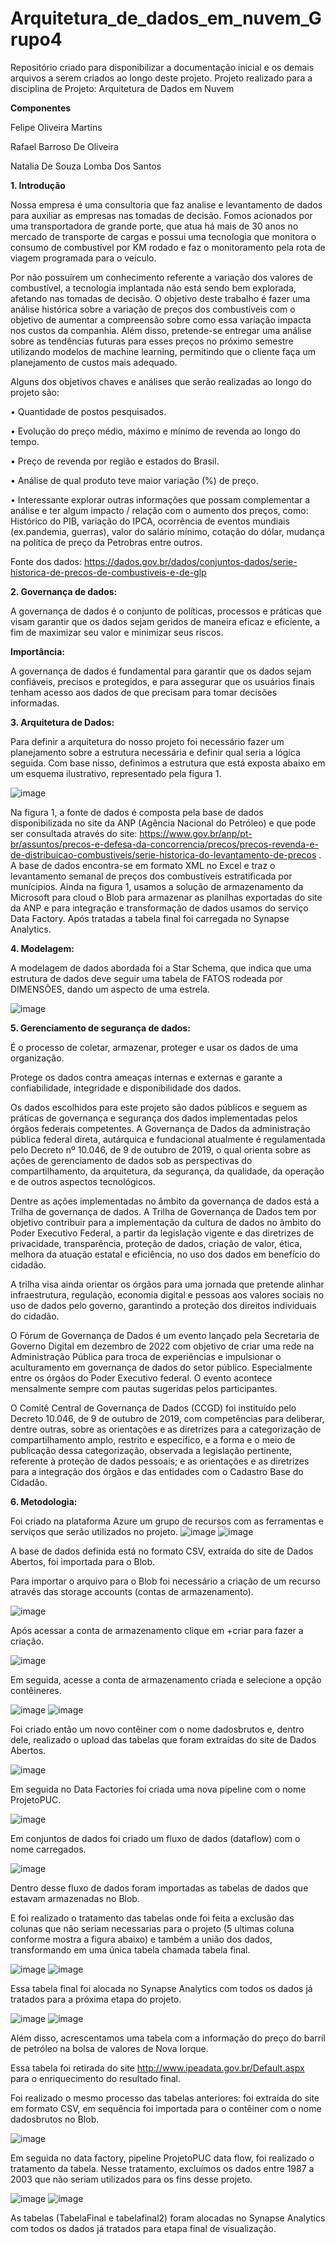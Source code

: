 # **Arquitetura_de_dados_em_nuvem_Grupo4**

Repositório criado para disponibilizar a documentação inicial e os demais arquivos a serem criados ao longo deste projeto. Projeto realizado para a disciplina de Projeto: Arquitetura de Dados em Nuvem

**Componentes**

Felipe Oliveira Martins

Rafael Barroso De Oliveira

Natalia De Souza Lomba Dos Santos

**1.	Introdução**

Nossa empresa é uma consultoria que faz analise e levantamento de dados para auxiliar as empresas nas tomadas de decisão. Fomos acionados por uma transportadora de grande porte, que atua há mais de 30 anos no mercado de transporte de cargas e possui uma tecnologia que monitora o consumo de combustível por KM rodado e faz o monitoramento pela rota de viagem programada para o veículo. 

Por não possuírem um conhecimento referente a variação dos valores de combustível, a tecnologia implantada não está sendo bem explorada, afetando nas tomadas de decisão.
O objetivo deste trabalho é fazer uma análise histórica sobre a variação de preços dos combustíveis com o objetivo de aumentar a compreensão sobre como essa variação impacta nos custos da companhia. Além disso, pretende-se entregar uma análise sobre as tendências futuras para esses preços no próximo semestre utilizando modelos de machine learning, permitindo que o cliente faça um planejamento de custos mais adequado. 

Alguns dos objetivos chaves e análises que serão realizadas ao longo do projeto são:

• Quantidade de postos pesquisados. 

• Evolução do preço médio, máximo e mínimo de revenda ao longo do tempo.

• Preço de revenda por região e estados do Brasil.

• Análise de qual produto teve maior variação (%) de preço. 

• Interessante explorar outras informações que possam complementar a análise e ter algum impacto / relação com o aumento dos preços, como: Histórico do PIB, variação do IPCA, ocorrência de eventos mundiais (ex.pandemia, guerras), valor do salário mínimo, cotação do dólar, mudança na política de preço da Petrobras entre outros.

Fonte dos dados: https://dados.gov.br/dados/conjuntos-dados/serie-historica-de-precos-de-combustiveis-e-de-glp

**2. Governança de dados:**

A governança de dados é o conjunto de políticas, processos e práticas que visam garantir que os dados sejam geridos de maneira eficaz e eficiente, a fim de maximizar seu valor e minimizar seus riscos.

**Importância:**

A governança de dados é fundamental para garantir que os dados sejam confiáveis, precisos e protegidos, e para assegurar que os usuários finais tenham acesso aos dados de que precisam para tomar decisões informadas.

**3. Arquitetura de Dados:**

Para definir a arquitetura do nosso projeto foi necessário fazer um planejamento sobre a estrutura necessária e definir qual seria a lógica seguida. Com base nisso, definimos a estrutura que está exposta abaixo em um esquema ilustrativo, representado pela figura 1.

![image](https://github.com/RafaBBoaventura/Arquitetura_de_dados_em_nuvem_Grupo4/assets/131798428/09a8561f-2df7-4dd1-98cd-3d237c7494ee)

Na figura 1, a fonte de dados é composta pela base de dados disponibilizada no site da ANP (Agência Nacional do Petróleo) e que pode ser consultada através do site: https://www.gov.br/anp/pt-br/assuntos/precos-e-defesa-da-concorrencia/precos/precos-revenda-e-de-distribuicao-combustiveis/serie-historica-do-levantamento-de-precos . A base de dados encontra-se em formato XML no Excel e traz o levantamento semanal de preços dos combustíveis estratificada por munícipios. 
Ainda na figura 1, usamos a solução de armazenamento da Microsoft para cloud o Blob para armazenar as planilhas exportadas do site da ANP e para integração e transformação de dados usamos do serviço Data Factory. Após tratadas a tabela final foi carregada no Synapse Analytics. 

**4. Modelagem:**

A modelagem de dados abordada foi a Star Schema, que indica que uma estrutura de dados deve seguir uma tabela de FATOS rodeada por DIMENSÕES, dando um aspecto de uma estrela.

![image](https://github.com/RafaBBoaventura/Arquitetura_de_dados_em_nuvem_Grupo4/assets/131798428/213bb061-2a23-49be-917b-f0d24d5dd375)

**5. Gerenciamento de segurança de dados:**

É o processo de coletar, armazenar, proteger e usar os dados de uma organização. 

Protege os dados contra ameaças internas e externas e garante a confiabilidade, integridade e disponibilidade dos dados.

Os dados escolhidos para este projeto são dados públicos e seguem as práticas de governança e segurança dos dados implementadas pelos órgãos federais competentes. A Governança de Dados da administração pública federal direta, autárquica e fundacional atualmente é regulamentada pelo Decreto nº 10.046, de 9 de outubro de 2019, o qual orienta sobre as ações de gerenciamento de dados sob as perspectivas do compartilhamento, da arquitetura, da segurança, da qualidade, da operação e de outros aspectos tecnológicos. 

Dentre as ações implementadas no âmbito da governança de dados está a Trilha de governança de dados. A Trilha de Governança de Dados tem por objetivo contribuir para a implementação da cultura de dados no âmbito do Poder Executivo Federal, a partir da legislação vigente e das diretrizes de privacidade, transparência, proteção de dados, criação de valor, ética, melhora da atuação estatal e eficiência, no uso dos dados em benefício do cidadão.

A trilha visa ainda orientar os órgãos para uma jornada que pretende alinhar infraestrutura, regulação, economia digital e pessoas aos valores sociais no uso de dados pelo governo, garantindo a proteção dos direitos individuais do cidadão.

O Fórum de Governança de Dados é um evento lançado pela Secretaria de Governo Digital em dezembro de 2022 com objetivo de criar uma rede na Administração Pública para troca de experiências e impulsionar o aculturamento em governança de dados do setor público. Especialmente entre os órgãos do Poder Executivo federal. O evento acontece mensalmente sempre com pautas sugeridas pelos participantes.

O Comitê Central de Governança de Dados (CCGD) foi instituído pelo Decreto 10.046, de 9 de outubro de 2019, com competências para deliberar, dentre outras, sobre as orientações e as diretrizes para a categorização de compartilhamento amplo, restrito e específico, e a forma e o meio de publicação dessa categorização, observada a legislação pertinente, referente à proteção de dados pessoais; e as orientações e as diretrizes para a integração dos órgãos e das entidades com o Cadastro Base do Cidadão.

**6. Metodologia:**

Foi criado na plataforma Azure um grupo de recursos com as ferramentas e serviços que serão utilizados no projeto. 
![image](https://github.com/RafaBBoaventura/Arquitetura_de_dados_em_nuvem_Grupo4/assets/131798428/5b9eb89b-b36d-4624-8f01-ed07aa4f87aa) 
![image](https://github.com/RafaBBoaventura/Arquitetura_de_dados_em_nuvem_Grupo4/assets/131798428/a2106946-9db0-4af9-9c21-1518b3794578)

A base de dados definida está no formato CSV, extraída do site de Dados Abertos, foi importada para o Blob.

Para importar o arquivo para o Blob foi necessário a criação de um recurso através das storage accounts (contas de armazenamento).

![image](https://github.com/RafaBBoaventura/Arquitetura_de_dados_em_nuvem_Grupo4/assets/131798428/2c7bdb87-7de7-452c-83c5-d4ce654a587d)

Após acessar a conta de armazenamento clique em +criar para fazer a criação.

![image](https://github.com/RafaBBoaventura/Arquitetura_de_dados_em_nuvem_Grupo4/assets/131798428/eeed630f-e039-41af-8ab0-fb7d0a82a1e7)

Em seguida, acesse a conta de armazenamento criada e selecione a opção contêineres.

![image](https://github.com/RafaBBoaventura/Arquitetura_de_dados_em_nuvem_Grupo4/assets/131798428/f78e5a66-919d-4d07-811c-cb38b9ec8d2e) 
![image](https://github.com/RafaBBoaventura/Arquitetura_de_dados_em_nuvem_Grupo4/assets/131798428/6a96b33b-a13c-4221-bef8-ae222009e0e4)

Foi criado então um novo contêiner com o nome dadosbrutos e, dentro dele, realizado o upload das tabelas que foram extraídas do site de Dados Abertos. 

![image](https://github.com/RafaBBoaventura/Arquitetura_de_dados_em_nuvem_Grupo4/assets/131798428/8739888f-dc7e-4fc7-a726-bef68f41d888)

Em seguida no Data Factories foi criada uma nova pipeline com o nome ProjetoPUC.

![image](https://github.com/RafaBBoaventura/Arquitetura_de_dados_em_nuvem_Grupo4/assets/131798428/5dcf7249-475d-496a-bf3e-e498abcfbb0c)

Em conjuntos de dados foi criado um fluxo de dados (dataflow) com o nome carregados. 

![image](https://github.com/RafaBBoaventura/Arquitetura_de_dados_em_nuvem_Grupo4/assets/131798428/e30c3b4c-8ca8-404d-b296-2e2d26004aff)

Dentro desse fluxo de dados foram importadas as tabelas de dados que estavam armazenadas no Blob. 

E foi realizado o tratamento das tabelas onde foi feita a exclusão das colunas que não seriam necessarias para o projeto (5 ultimas coluna conforme mostra a figura abaixo) e também a união dos dados, transformando em uma única tabela chamada tabela final. 

![image](https://github.com/RafaBBoaventura/Arquitetura_de_dados_em_nuvem_Grupo4/assets/131798428/6fac9d1d-f721-4643-b3d7-52502e890387)
![image](https://github.com/RafaBBoaventura/Arquitetura_de_dados_em_nuvem_Grupo4/assets/131798428/02cf3a95-2add-4b35-af9b-055dac53b974)

Essa tabela final foi alocada no Synapse Analytics com todos os dados já tratados para a próxima etapa do projeto.

![image](https://github.com/RafaBBoaventura/Arquitetura_de_dados_em_nuvem_Grupo4/assets/131798428/1c040eb9-5b83-4d10-843d-f0a56d05977a)
![image](https://github.com/RafaBBoaventura/Arquitetura_de_dados_em_nuvem_Grupo4/assets/131798428/558a1524-d5eb-4d4e-a341-e3004610e574)

Além disso, acrescentamos uma tabela com a informação do preço do barril de petróleo na bolsa de valores de Nova Iorque.

Essa tabela foi retirada do site http://www.ipeadata.gov.br/Default.aspx para o enriquecimento do resultado final. 

Foi realizado o mesmo processo das tabelas anteriores: foi extraída do site em formato CSV, em sequência foi importada para o contêiner com o nome dadosbrutos no Blob.

![image](https://github.com/RafaBBoaventura/Arquitetura_de_dados_em_nuvem_Grupo4/assets/131798428/bebcdcb4-8a0d-475f-a56c-10531eade352)

Em seguida no data factory, pipeline ProjetoPUC data flow, foi realizado o tratamento da tabela. Nesse tratamento, excluímos os dados entre 1987 a 2003 que não seriam utilizados para os fins desse projeto. 

![image](https://github.com/RafaBBoaventura/Arquitetura_de_dados_em_nuvem_Grupo4/assets/131798428/ff76b789-f0af-4545-b645-74aa6b6cfba0)
![image](https://github.com/RafaBBoaventura/Arquitetura_de_dados_em_nuvem_Grupo4/assets/131798428/f4c6b228-f6f3-4e31-a2b2-920bd7c0925c)

As tabelas (TabelaFinal e tabelafinal2) foram alocadas no Synapse Analytics com todos os dados já tratados para etapa final de visualização.

